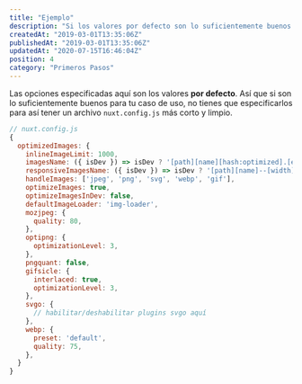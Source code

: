 ```yaml
---
title: "Ejemplo"
description: "Si los valores por defecto son lo suficientemente buenos para tu caso de uso, no tienes que especificarlos para tener un archivo `nuxt.config.js` más corto y limpio."
createdAt: "2019-03-01T13:35:06Z"
publishedAt: "2019-03-01T13:35:06Z"
updatedAt: "2020-07-15T16:46:04Z"
position: 4
category: "Primeros Pasos"
---
```


Las opciones especificadas aquí son los valores **por defecto**. Así que si son lo suficientemente buenos para tu caso de uso, no tienes que especificarlos para así tener un archivo `nuxt.config.js` más corto y limpio.

```javascript
// nuxt.config.js
{
  optimizedImages: {
    inlineImageLimit: 1000,
    imagesName: ({ isDev }) => isDev ? '[path][name][hash:optimized].[ext]' : 'img/[contenthash:7].[ext]',
    responsiveImagesName: ({ isDev }) => isDev ? '[path][name]--[width][hash:optimized].[ext]' : 'img/[contenthash:7]-[width].[ext]',
    handleImages: ['jpeg', 'png', 'svg', 'webp', 'gif'],
    optimizeImages: true,
    optimizeImagesInDev: false,
    defaultImageLoader: 'img-loader',
    mozjpeg: {
      quality: 80,
    },
    optipng: {
      optimizationLevel: 3,
    },
    pngquant: false,
    gifsicle: {
      interlaced: true,
      optimizationLevel: 3,
    },
    svgo: {
      // habilitar/deshabilitar plugins svgo aquí
    },
    webp: {
      preset: 'default',
      quality: 75,
    },
  }
}
```
